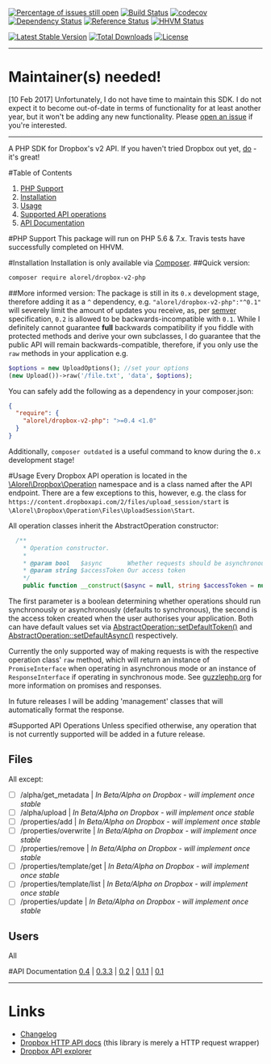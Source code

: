 [![Percentage of issues still open](http://isitmaintained.com/badge/open/alorel/dropbox-v2-php.svg)](http://isitmaintained.com/project/alorel/dropbox-v2-php "Percentage of issues still open")
[![Build Status](https://travis-ci.org/Alorel/dropbox-v2-php.svg?branch=master)](https://travis-ci.org/Alorel/dropbox-v2-php)
[![codecov](https://codecov.io/gh/Alorel/dropbox-v2-php/branch/master/graph/badge.svg)](https://codecov.io/gh/Alorel/dropbox-v2-php)
[![Dependency Status](https://www.versioneye.com/user/projects/5756bd6b7757a0004a1de150/badge.svg)](https://www.versioneye.com/user/projects/5756bd6b7757a0004a1de150)
[![Reference Status](https://www.versioneye.com/php/alorel:dropbox-v2-php/reference_badge.svg)](https://www.versioneye.com/php/alorel:dropbox-v2-php/references)
[![HHVM Status](http://hhvm.h4cc.de/badge/alorel/dropbox-v2-php.svg)](http://hhvm.h4cc.de/package/alorel/dropbox-v2-php)

[![Latest Stable Version](https://poser.pugx.org/alorel/dropbox-v2-php/v/stable)](https://packagist.org/packages/alorel/dropbox-v2-php)
[![Total Downloads](https://poser.pugx.org/alorel/dropbox-v2-php/downloads)](https://packagist.org/packages/alorel/dropbox-v2-php)
[![License](https://poser.pugx.org/alorel/dropbox-v2-php/license)](https://packagist.org/packages/alorel/dropbox-v2-php)

----------

# Maintainer(s) needed!

[10 Feb 2017] Unfortunately, I do not have time to maintain this SDK. I do not expect it to become out-of-date in terms of functionality for at least another year, but it won't be adding any new functionality. Please [open an issue](https://github.com/Alorel/dropbox-v2-php/issues) if you're interested.

-----

A PHP SDK for Dropbox's v2 API. If you haven't tried Dropbox out yet, [do](https://db.tt/u56WHf8q "referral link") - it's great!

#Table of Contents

 1. [PHP Support](#php-support)
 2. [Installation](#installation)
 3. [Usage](#usage)
 4. [Supported API operations](#supported-api-operations)
 5. [API Documentation](#api-documentation)

#PHP Support
This package will run on PHP 5.6 & 7.x. Travis tests have successfully completed on HHVM.

#Installation
Installation is only available via [Composer](https://getcomposer.org/).
##Quick version:
```sh
composer require alorel/dropbox-v2-php
```
##More informed version:
The package is still in its `0.x` development stage, therefore adding it as a `^` dependency, e.g. `"alorel/dropbox-v2-php":"^0.1"` will severely limit the amount of updates you receive, as, per [semver](http://semver.org/#spec-item-4) specification, `0.2` is allowed to be backwards-incompatible with `0.1`. While I definitely cannot guarantee **full** backwards compatibility if you fiddle with protected methods and derive your own subclasses, I do guarantee that the public API will remain backwards-compatible, therefore, if you only use the `raw` methods in your application e.g.
```php
$options = new UploadOptions(); //set your options
(new Upload())->raw('/file.txt', 'data', $options);
```
You can safely add the following as a dependency in your composer.json:
```json
{
  "require": {
    "alorel/dropbox-v2-php": ">=0.4 <1.0"
  }
}
```
Additionally, `composer outdated` is a useful command to know during the `0.x` development stage!

#Usage
Every Dropbox API operation is located in the [\Alorel\Dropbox\Operation](https://cdn.rawgit.com/Alorel/dropbox-v2-php/0.3.3/docs/master/Alorel/Dropbox/Operation.html) namespace and is a class named after the API endpoint. There are a few exceptions to this, however, e.g. the class for `https://content.dropboxapi.com/2/files/upload_session/start` is `\Alorel\Dropbox\Operation\Files\UploadSession\Start`. 

All operation classes inherit the AbstractOperation constructor:
```php
  /**
    * Operation constructor.
    *
    * @param bool   $async       Whether requests should be asynchronous
    * @param string $accessToken Our access token
    */
    public function __construct($async = null, string $accessToken = null) {}
```
The first parameter is a boolean determining whether operations should run synchronously or asynchronously (defaults to synchronous), the second is the access token created when the user authorises your application. Both can have default values set via [AbstractOperation::setDefaultToken()](https://cdn.rawgit.com/Alorel/dropbox-v2-php/0.3.3/docs/master/Alorel/Dropbox/Operation/AbstractOperation.html#method_setDefaultToken) and [AbstractOperation::setDefaultAsync()](https://cdn.rawgit.com/Alorel/dropbox-v2-php/0.3.3/docs/master/Alorel/Dropbox/Operation/AbstractOperation.html#method_setDefaultAsync) respectively.

Currently the only supported way of making requests is with the respective operation class' `raw` method, which will return an instance of `PromiseInterface` when operating in asynchronous mode or an instance of `ResponseInterface` if operating in synchronous mode. See [guzzlephp.org](http://guzzlephp.org/) for more information on promises and responses.

In future releases I will be adding 'management' classes that will automatically format the response.

#Supported API Operations
Unless specified otherwise, any operation that is not currently supported will be added in a future release.

## Files
All except:

- [ ] /alpha/get_metadata | *In Beta/Alpha on Dropbox - will implement once stable*
- [ ] /alpha/upload | *In Beta/Alpha on Dropbox - will implement once stable*
- [ ] /properties/add | *In Beta/Alpha on Dropbox - will implement once stable*
- [ ] /properties/overwrite | *In Beta/Alpha on Dropbox - will implement once stable*
- [ ] /properties/remove | *In Beta/Alpha on Dropbox - will implement once stable*
- [ ] /properties/template/get | *In Beta/Alpha on Dropbox - will implement once stable*
- [ ] /properties/template/list | *In Beta/Alpha on Dropbox - will implement once stable*
- [ ] /properties/update | *In Beta/Alpha on Dropbox - will implement once stable*

## Users
All

#API Documentation
[0.4](https://cdn.rawgit.com/Alorel/dropbox-v2-php/0.4/docs/master/index.html) |
[0.3.3](https://cdn.rawgit.com/Alorel/dropbox-v2-php/0.3.3/docs/master/index.html) |
[0.2](https://cdn.rawgit.com/Alorel/dropbox-v2-php/0.2/docs/master/index.html) |
[0.1.1](https://cdn.rawgit.com/Alorel/dropbox-v2-php/0.1.1/docs/master/index.html) |
[0.1](https://cdn.rawgit.com/Alorel/dropbox-v2-php/0.1/docs/master/index.html)

----------

# Links
 - [Changelog](https://github.com/Alorel/dropbox-v2-php/releases)
 - [Dropbox HTTP API docs](https://www.dropbox.com/developers/documentation/http/documentation) (this library is merely a HTTP request wrapper)
 - [Dropbox API explorer](https://dropbox.github.io/dropbox-api-v2-explorer)
